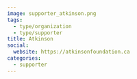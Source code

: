 ```yaml
---
image: supporter_atkinson.png
tags:
  - type/organization
  - type/supporter
title: Atkinson
social:
  website: https://atkinsonfoundation.ca
categories:
  - supporter
---
```

